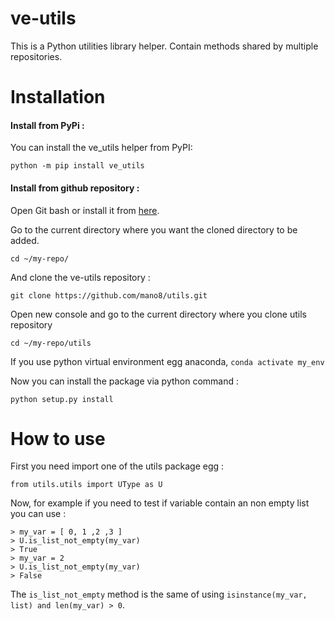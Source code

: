 # ve-utils
This is a Python utilities library helper. Contain methods shared by multiple repositories.

# Installation

#### Install from PyPi :
You can install the ve_utils helper from PyPI:

``python -m pip install ve_utils``

#### Install from github repository :
Open Git bash or install it from [here](https://git-scm.com/downloads).

Go to the current directory where you want the cloned directory to be added.

``cd ~/my-repo/``

And clone the ve-utils repository :

``git clone https://github.com/mano8/utils.git``

Open new console and go to the current directory where you clone utils repository

``cd ~/my-repo/utils``

If you use python virtual environment egg anaconda,
``conda activate my_env``

Now you can install the package via python command :

``python setup.py install``

# How to use

First you need import one of the utils package egg :

``from utils.utils import UType as U``

Now, for example if you need to test if variable contain an non empty list you can use :

    > my_var = [ 0, 1 ,2 ,3 ]
    > U.is_list_not_empty(my_var)
    > True
    > my_var = 2
    > U.is_list_not_empty(my_var)
    > False 

The ``is_list_not_empty`` method is the same of using ``isinstance(my_var, list) and len(my_var) > 0``.